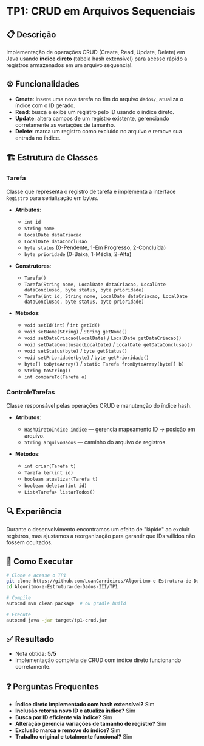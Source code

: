 # TP1: CRUD em Arquivos Sequenciais

## 📋 Descrição

Implementação de operações CRUD (Create, Read, Update, Delete) em Java usando **índice direto** (tabela hash extensível) para acesso rápido a registros armazenados em um arquivo sequencial.

## ⚙️ Funcionalidades

* **Create**: insere uma nova tarefa no fim do arquivo `dados/`, atualiza o índice com o ID gerado.
* **Read**: busca e exibe um registro pelo ID usando o índice direto.
* **Update**: altera campos de um registro existente, gerenciando corretamente as variações de tamanho.
* **Delete**: marca um registro como excluído no arquivo e remove sua entrada no índice.

## 🏗️ Estrutura de Classes

### Tarefa

Classe que representa o registro de tarefa e implementa a interface `Registro` para serialização em bytes.

* **Atributos**:

  * `int id`
  * `String nome`
  * `LocalDate dataCriacao`
  * `LocalDate dataConclusao`
  * `byte status` (0-Pendente, 1-Em Progresso, 2-Concluída)
  * `byte prioridade` (0-Baixa, 1-Média, 2-Alta)
* **Construtores**:

  * `Tarefa()`
  * `Tarefa(String nome, LocalDate dataCriacao, LocalDate dataConclusao, byte status, byte prioridade)`
  * `Tarefa(int id, String nome, LocalDate dataCriacao, LocalDate dataConclusao, byte status, byte prioridade)`
* **Métodos**:

  * `void setId(int)` / `int getId()`
  * `void setNome(String)` / `String getNome()`
  * `void setDataCriacao(LocalDate)` / `LocalDate getDataCriacao()`
  * `void setDataConclusao(LocalDate)` / `LocalDate getDataConclusao()`
  * `void setStatus(byte)` / `byte getStatus()`
  * `void setPrioridade(byte)` / `byte getPrioridade()`
  * `byte[] toByteArray()` / `static Tarefa fromByteArray(byte[] b)`
  * `String toString()`
  * `int compareTo(Tarefa o)`

### ControleTarefas

Classe responsável pelas operações CRUD e manutenção do índice hash.

* **Atributos**:

  * `HashDiretoIndice indice` — gerencia mapeamento ID → posição em arquivo.
  * `String arquivoDados` — caminho do arquivo de registros.
* **Métodos**:

  * `int criar(Tarefa t)`
  * `Tarefa ler(int id)`
  * `boolean atualizar(Tarefa t)`
  * `boolean deletar(int id)`
  * `List<Tarefa> listarTodos()`

## 🔍 Experiência

Durante o desenvolvimento encontramos um efeito de "lápide" ao excluir registros, mas ajustamos a reorganização para garantir que IDs válidos não fossem ocultados.

## 🚀 Como Executar

```bash
# Clone e acesse o TP1
git clone https://github.com/LuanCarrieiros/Algoritmo-e-Estrutura-de-Dados-III.git
cd Algoritmo-e-Estrutura-de-Dados-III/TP1

# Compile
autocmd mvn clean package  # ou gradle build

# Execute
autocmd java -jar target/tp1-crud.jar
```

## ✅ Resultado

* Nota obtida: **5/5**
* Implementação completa de CRUD com índice direto funcionando corretamente.

## ❓ Perguntas Frequentes

* **Índice direto implementado com hash extensível?** Sim
* **Inclusão retorna novo ID e atualiza índice?** Sim
* **Busca por ID eficiente via índice?** Sim
* **Alteração gerencia variações de tamanho de registro?** Sim
* **Exclusão marca e remove do índice?** Sim
* **Trabalho original e totalmente funcional?** Sim
